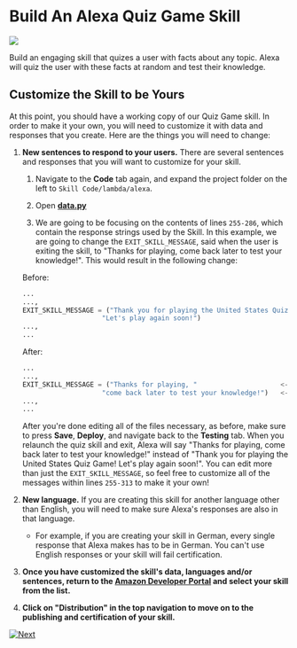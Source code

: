 # Build An Alexa Quiz Game Skill
<img src="https://m.media-amazon.com/images/G/01/mobile-apps/dex/alexa/alexa-skills-kit/tutorials/quiz-game/header._TTH_.png" />

Build an engaging skill that quizes a user with facts about any topic. Alexa will quiz the user with these facts at random and test their knowledge.

## Customize the Skill to be Yours

At this point, you should have a working copy of our Quiz Game skill.  In order to make it your own, you will need to customize it with data and responses that you create.  Here are the things you will need to change:

1.  **New sentences to respond to your users.** There are several sentences and responses that you will want to customize for your skill.

    1. Navigate to the **Code** tab again, and expand the project folder on the left to `Skill Code/lambda/alexa`.

    2. Open **[data.py](../lambda/py/alexa/data.py)**

    3. We are going to be focusing on the contents of lines `255-286`, which contain the response strings used by the Skill. In this example, we are going to change the `EXIT_SKILL_MESSAGE`, said when the user is exiting the skill, to "Thanks for playing, come back later to test your knowledge!". This would result in the following change:

    Before:
     ```py
     ...
     ...,
     EXIT_SKILL_MESSAGE = ("Thank you for playing the United States Quiz Game!  "
                         "Let's play again soon!")
     ...,
     ...
     ```

    After:
     ```py
     ...
     ...,
     EXIT_SKILL_MESSAGE = ("Thanks for playing, "                     <-- CHANGED
                         "come back later to test your knowledge!")   <-- CHANGED
     ...,
     ...
     ```

     After you're done editing all of the files necessary, as before, make sure to press **Save**, **Deploy**, and navigate back to the **Testing** tab. When you relaunch the quiz skill and exit, Alexa will say "Thanks for playing, come back later to test your knowledge!" instead of "Thank you for playing the United States Quiz Game! Let's play again soon!". You can edit more than just the `EXIT_SKILL_MESSAGE`, so feel free to customize all of the messages within lines `255-313` to make it your own!

2.  **New language.** If you are creating this skill for another language other than English, you will need to make sure Alexa's responses are also in that language.

    - For example, if you are creating your skill in German, every single response that Alexa makes has to be in German. You can't use English responses or your skill will fail certification.

3. **Once you have customized the skill's data, languages and/or sentences, return to the [Amazon Developer Portal](https://developer.amazon.com/alexa/console/ask?&sc_category=Owned&sc_channel=RD&sc_campaign=Evangelism2018&sc_publisher=github&sc_content=Survey&sc_detail=fact-nodejs-V2_GUI-5&sc_funnel=Convert&sc_country=WW&sc_medium=Owned_RD_Evangelism2018_github_Survey_fact-nodejs-V2_GUI-5_Convert_WW_beginnersdevs&sc_segment=beginnersdevs) and select your skill from the list.**

4.  **Click on "Distribution" in the top navigation to move on to the publishing and certification of your skill.**


[![Next](https://m.media-amazon.com/images/G/01/mobile-apps/dex/alexa/alexa-skills-kit/tutorials/general/buttons/button_next_publication._TTH_.png)](./submit-for-certification.md)

